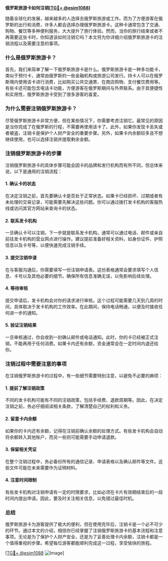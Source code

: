 **俄罗斯旅游卡如何注销[[TG💪+ @esim1088](https://t.me/s/esim1088)]**

随着全球化的发展，越来越多的人选择去俄罗斯旅游或工作。而为了方便游客在俄罗斯的出行和消费，许多人都会选择办理俄罗斯旅游卡。这种卡通常包含了交通、购物、餐饮等多种便利服务，大大提升了旅行体验。然而，当你的旅行结束或者不再需要这张卡时，你知道该如何注销它吗？本文将为你详细介绍俄罗斯旅游卡的注销流程以及需要注意的事项。

### 什么是俄罗斯旅游卡？

首先，我们来简单了解一下俄罗斯旅游卡是什么。俄罗斯旅游卡是一种多功能卡，类似于预付卡，通常由俄罗斯的一些金融机构或旅游公司发行。持卡人可以在俄罗斯境内使用该卡进行消费，比如购买公共交通票、在商店购物、支付餐饮费用等。有些卡还可能包含电话卡功能，方便游客在俄罗斯期间与外界联系。由于其便捷性和实用性，俄罗斯旅游卡受到了很多游客的喜爱。

### 为什么需要注销俄罗斯旅游卡？

尽管俄罗斯旅游卡非常方便，但在某些情况下，你需要考虑注销它。最常见的原因是当你完成了在俄罗斯的行程，不需要再使用该卡了。此外，如果你发现卡丢失或者被盗，注销卡是保护个人财产安全的重要步骤。另外，如果卡内余额较多且不想继续使用，也可以选择注销并提取剩余金额。

### 注销俄罗斯旅游卡的步骤

注销俄罗斯旅游卡的具体步骤可能会因卡的品牌和发行机构而有所不同，但总体来说，以下是通用的注销流程：

#### 1. 确认卡的状态

在决定注销之前，首先要确认卡是否处于正常状态。如果卡已经损坏、过期或者有未处理的交易记录，可能需要先解决这些问题。你可以通过拨打发卡机构的客服热线或访问其官方网站来查询卡的状态。

#### 2. 联系发卡机构

一旦确认卡可以注销，下一步就是联系发卡机构。通常可以通过电话、邮件或亲自前往发卡机构的营业网点进行操作。建议提前准备好相关资料，如身份证件、护照信息以及卡号等，以便快速完成注销手续。

#### 3. 提交注销申请

在与客服沟通后，你需要填写一份注销申请表。这份表格通常会要求填写个人信息、卡号以及其他必要的细节。确保所有信息准确无误，以免影响后续处理。

#### 4. 等待审核

提交申请后，发卡机构会对你的请求进行审核。这个过程可能需要几天到几周的时间，具体取决于发卡机构的工作效率。在此期间，保持电话畅通，以便及时接收任何进一步的通知。

#### 5. 验证注销结果

一旦审核通过，你会收到一封确认邮件或电话通知。此时，你的卡已经被正式注销，不能再用于任何消费。如果卡内还有余额，资金通常会在一定时间内退还给你。

### 注销过程中需要注意的事项

在注销俄罗斯旅游卡的过程中，有一些细节需要特别注意，以避免不必要的麻烦：

#### 1. 提前了解注销政策

不同的发卡机构可能有不同的注销政策，包括手续费、退款周期等。因此，在决定注销之前，务必仔细阅读相关条款，了解清楚自己的权利和义务。

#### 2. 留意卡内余额

如果你的卡内还有余额，记得在注销前确认余额的处理方式。有些发卡机构会自动将余额转入其他账户，而另一些则可能需要手动申请退款。

#### 3. 保留相关凭证

在整个注销过程中，务必备份所有的通信记录、申请表格以及确认邮件等文件。这些文件可能在未来需要作为证明材料。

#### 4. 注意时间限制

有些发卡机构对注销申请有一定的时限要求，比如必须在卡片有效期结束后的一段时间内提出申请。因此，要及时关注相关信息，以免错过最佳时机。

### 总结

俄罗斯旅游卡为游客提供了极大的便利，但在使用完毕后，注销卡是一个必不可少的环节。通过本文的介绍，相信你已经掌握了注销俄罗斯旅游卡的基本流程和注意事项。无论是为了保护个人财产安全，还是为了妥善处理卡内余额，注销卡都是一个值得重视的步骤。希望每位游客都能顺利完成这一过程，享受愉快的旅程。

[[TG💪+ @esim1088](https://t.me/s/esim1088) ![Image](https://i.postimg.cc/4NQfJmqS/Snipaste-2025-05-13-00-14-12.png)]